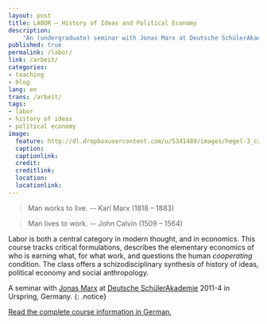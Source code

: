 ```yaml
---
layout: post
title: LABOR – History of Ideas and Political Economy
description:
    "An (undergraduate) seminar with Jonas Marx at Deutsche SchülerAkademie 2011-4 in Urspring, Germany."
published: true
permalink: /labor/
link: /arbeit/
categories:
- teaching
- blog
lang: en
trans: /arbeit/
tags:
- labor
- history of ideas
- political economy
image:
  feature: http://dl.dropboxusercontent.com/u/5341489/images/hegel-3_crop.jpg
  caption:
  captionlink:
  credit:
  creditlink:
  location:
  locationlink:
---
```


> Man works to live.
> -- Karl Marx (1818 – 1883)

> Man lives to work.
> -- John Calvin (1509 – 1564)


Labor is both a central category in modern thought, and in economics.
This course tracks critical formulations, describes the elementary economics of who is earning what, for what work, and questions the human *cooperating* condition.
The class offers a schizodisciplinary synthesis of history of ideas, political economy and social anthropology.

<!--more-->

A seminar with [Jonas Marx](http://jonasmarx.net/) at [Deutsche SchülerAkademie](http://www.deutsche-schuelerakademie.de) 2011-4 in Urspring, Germany.
{: .notice}

<div markdown="0">
<a href="/arbeit/" class="btn">Read the complete course information in German.</a>
</div>